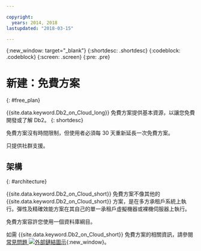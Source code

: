 ```yaml
---

copyright:
  years: 2014, 2018
lastupdated: "2018-03-15"

---
```


<!-- Attribute definitions --> 
{:new_window: target="_blank"}
{:shortdesc: .shortdesc}
{:codeblock: .codeblock}
{:screen: .screen}
{:pre: .pre}

# 新建：免費方案
{: #free_plan}

{{site.data.keyword.Db2_on_Cloud_long}} 免費方案提供基本資源，以讓您免費開發或了解 Db2。
{: shortdesc}

免費方案沒有時間限制，但使用者必須每 30 天重新延長一次免費方案。

只提供社群支援。 
 
## 架構
{: #architecture}

{{site.data.keyword.Db2_on_Cloud_short}} 免費方案不像其他的 {{site.data.keyword.Db2_on_Cloud_short}} 方案，是在多方承租戶系統上執行。彈性及精確效能方案在其自己的單一承租戶虛擬機器或裸機伺服器上執行。
 
免費方案容許您使用一個資料庫綱目。

如需 {{site.data.keyword.Db2_on_Cloud_short}} 免費方案的相關資訊，請參閱[常見問題 ![外部鏈結圖示](../../icons/launch-glyph.svg "外部鏈結圖示")](https://ibm.biz/db2oc_free_plan_faq){:new_window}。
